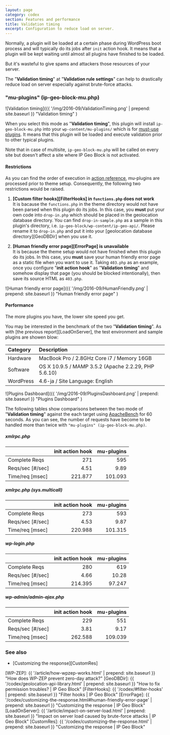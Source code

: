 ```yaml
---
layout: page
category: codex
section: Features and performance
title: Validation timing
excerpt: Configuration to reduce load on server.
---
```


Normally, a plugin will be loaded at a certain phase during WordPress boot 
process and will typically do its jobs after `init` action hook. It means 
that a plugin will be kept waiting until almost all plugins have finished to 
be loaded.

But it's wasteful to give spams and attackers those resources of your server.

The "**Validation timing**" at "**Validation rule settings**" can help to 
drastically reduce load on server especially against brute-force attacks.

<!--more-->

### "mu-plugins" (ip-geo-block-mu.php) ###

![Validation timing]({{ '/img/2016-09/ValidationTiming.png' | prepend: site.baseurl }}
 "Validation timing"
)

When you select this mode as "**Validation timing**", this plugin will install 
`ip-geo-block-mu.php` into your `wp-content/mu-plugins/` which is for 
[must-use plugins][MU-plugins]. It means that this plugin will be loaded and 
execute validation prior to other typical plugins.

Note that in case of multisite, `ip-geo-block-mu.php` will be called on every 
site but doesn't affect a site where IP Geo Block is not activated.

#### Restrictions ####

As you can find the order of execution in [action reference][ActionHook], 
mu-plugins are processed prior to theme setup. Consequently, the following 
two restrictions would be raised.

1. **[Custom filter hooks][FilterHooks] in `functions.php` does not work**  
   It is bacause the `functions.php` in the theme directory would not have been
   parsed when this plugin do its jobs. In this case, you **must** put your own
   code into `drop-in.php` which should be placed in the geolocation database 
   directory. You can find `drop-in-sample.php` as a sample in this plugin's 
   directory, i.e. `ip-geo-block/wp-content/ip-geo-api/`. Please rename it to 
   `drop-in.php` and put it into your [geolocation database directory][GeoDBDir]
   when you use it.

2. **[Human friendly error page][ErrorPage] is unavailable**  
   It is because the theme setup would not have finished when this plugin do 
   its jobs. In this case, you **must** save your human friendly error page as 
   a static file when you want to use it. Taking `403.php` as an example, once 
   you configure "**init action hook**" as "**Validation timing**" and somehow 
   display that page (you should be blocked intentionally), then save its source
   HTML as `403.php`.

![Human friendly error page]({{ '/img/2016-09/HumanFriendly.png' | prepend: site.baseurl }}
 "Human friendly error page"
)

#### Performance ####

The more plugins you have, the lower site speed you get.

You may be interested in the benchmark of the two "**Validation timing**".
As with [the previous report][LoadOnServer], the test environment and sample 
plugins are showen blow:

| Category  | Description                                          |
|:----------|:-----------------------------------------------------|
| Hardware  | MacBook Pro / 2.8GHz Core i7 / Memory 16GB           |
| Software  | OS X 10.9.5 / MAMP 3.5.2 (Apache 2.2.29, PHP 5.6.10) |
| WordPress | 4.6-ja / Site Language: English                      |

![Plugins Dashboard]({{ '/img/2016-09/PluginsDashboard.png' | prepend: site.baseurl }}
 "Plugins Dashboard"
)

The following tables show comparisons between the two mode of "**Validation 
timing**" against the each target using [ApacheBench] for 60 seconds. As you 
can see, the number of requests have become to be handled more than twice with 
`"mu-plugins" (ip-geo-block-mu.php)`.

##### xmlrpc.php #####

|                   | init action hook | mu-plugins |
|:------------------|-----------------:|-----------:|
| Complete Reqs     |              271 |        595 |
| Reqs/sec [#/sec]  |             4.51 |       9.89 |
| Time/req [msec]   |          221.877 |    101.093 |

##### xmlrpc.php (sys.multicall) #####

|                   | init action hook | mu-plugins |
|:------------------|-----------------:|-----------:|
| Complete Reqs     |              273 |        593 |
| Reqs/sec [#/sec]  |             4.53 |       9.87 |
| Time/req [msec]   |          220.988 |    101.315 |

##### wp-login.php #####

|                   | init action hook | mu-plugins |
|:------------------|-----------------:|-----------:|
| Complete Reqs     |          280     |       619  |
| Reqs/sec [#/sec]  |          4.66    |     10.28  |
| Time/req [msec]   |          214.395 |    97.247  |

##### wp-admin/admin-ajax.php #####

|                   | init action hook | mu-plugins |
|:------------------|-----------------:|-----------:|
| Complete Reqs     |              229 |        551 |
| Reqs/sec [#/sec]  |             3.81 |       9.17 |
| Time/req [msec]   |          262.588 |    109.039 |

### See also ###

- [Customizing the response][CustomRes]

[IP-Geo-Block]: https://wordpress.org/plugins/ip-geo-block/ "WordPress › IP Geo Block « WordPress Plugins"
[ApacheBench]:  http://httpd.apache.org/docs/current/programs/ab.html "ab - Apache HTTP server benchmarking tool - Apache HTTP Server Version 2.4"
[MU-plugins]:   https://codex.wordpress.org/Must_Use_Plugins "Must Use Plugins &laquo; WordPress Codex"
[ActionHook]:   https://codex.wordpress.org/Plugin_API/Action_Reference "Plugin API/Action Reference &laquo; WordPress Codex"
[WP-ZEP]:       {{ '/article/how-wpzep-works.html'                                   | prepend: site.baseurl }} "How does WP-ZEP prevent zero-day attack?"
[GeoDBDir]:     {{ '/codex/geolocation-api-library.html'                             | prepend: site.baseurl }} "How to fix permission troubles? | IP Geo Block"
[FilterHooks]:  {{ '/codex/#filter-hooks'                                            | prepend: site.baseurl }} "Filter hooks | IP Geo Block"
[ErrorPage]:    {{ '/codex/customizing-the-response.html#human-friendly-error-page'  | prepend: site.baseurl }} "Customizing the response | IP Geo Block"
[LoadOnServer]: {{ '/article/impact-on-server-load.html'                             | prepend: site.baseurl }} "Impact on server load caused by brute-force attacks | IP Geo Block"
[CustomRes]:    {{ '/codex/customizing-the-response.html'                            | prepend: site.baseurl }} "Customizing the response | IP Geo Block"

